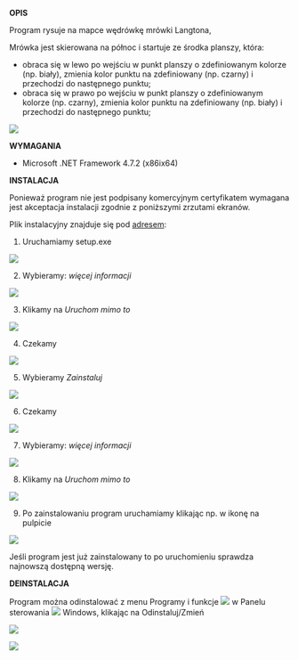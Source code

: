 **OPIS**

Program rysuje na mapce wędrówkę mrówki Langtona,

Mrówka jest skierowana na północ i startuje ze środka planszy, która:
- obraca się w lewo po wejściu w punkt planszy o zdefiniowanym kolorze (np. biały), zmienia kolor punktu na zdefiniowany (np. czarny) i przechodzi do następnego punktu;
- obraca się w prawo po wejściu w punkt planszy o zdefiniowanym kolorze (np. czarny), zmienia kolor punktu na zdefiniowany (np. biały) i przechodzi do następnego punktu;

![](https://gitlab.com/utkast/ML/-/wikis/uploads/1c3d2a2933c08d7574736fd4187e546a/l.png)

**WYMAGANIA**

- Microsoft .NET Framework 4.7.2 (x86ix64)

**INSTALACJA**

Ponieważ program nie jest podpisany komercyjnym certyfikatem wymagana jest akceptacja instalacji  zgodnie z poniższymi zrzutami ekranów.

Plik instalacyjny znajduje się pod [adresem](https://projekty.azurewebsites.net/ML/ML_instalacja.htm):


1. Uruchamiamy setup.exe

![](https://gitlab.com/utkast/ML/-/wikis/uploads/7c2c4e81a20637aee51480887e69d147/_a.png)

2. Wybieramy: _więcej informacji_

![](https://gitlab.com/utkast/ML/-/wikis/uploads/a897aa2f0700f3f7497f295ae4de2034/a.png)

3. Klikamy na _Uruchom mimo to_

![](https://gitlab.com/utkast/ML/-/wikis/uploads/ad6eebd906b5a58b84e415858f6a7f85/b.png)

4. Czekamy

![](https://gitlab.com/utkast/ML/-/wikis/uploads/45b89aeaa2286d356a1ae1ddd85b105b/c.png)

5. Wybieramy _Zainstaluj_

![](https://gitlab.com/utkast/ML/-/wikis/uploads/e99e5cbd42d30f798734d385dbccffa9/d.png)

6. Czekamy

![](https://gitlab.com/utkast/ML/-/wikis/uploads/f9a11d383cf7d021908cdc6d2a0ca1f5/e.png)

7. Wybieramy: _więcej informacji_

![](https://gitlab.com/utkast/ML/-/wikis/uploads/be2378e8456f48f585096e9f8396fc02/a.png)

8. Klikamy na _Uruchom mimo to_

![](https://gitlab.com/utkast/ML/-/wikis/uploads/ee21a7248e4cd8a1d6aca5317d893a6c/b.png)

9. Po zainstalowaniu program uruchamiamy klikając np. w ikonę na pulpicie

![](https://gitlab.com/utkast/ML/-/wikis/uploads/bbef5635fabb186fdba9e5585a76c951/f.png)

Jeśli program jest już zainstalowany to po uruchomieniu sprawdza najnowszą dostępną wersję.

**DEINSTALACJA**

Program można odinstalować z menu Programy i funkcje ![](https://gitlab.com/utkast/ML/-/wikis/uploads/cb6bc320b9a20652004cfa27b5e7b12c/h.png) w Panelu sterowania ![](https://gitlab.com/utkast/ML/-/wikis/uploads/e81f142147d4e4f48c04b74816ef63b2/g.png) Windows, klikając na Odinstaluj/Zmień 

![](https://gitlab.com/utkast/ML/-/wikis/uploads/009e61e474c2daa7bf2fd0dadbc0cd19/i.png)

![](https://gitlab.com/utkast/ML/-/wikis/uploads/6ba54642e38d54bce65718b4236ebde2/j.png)
